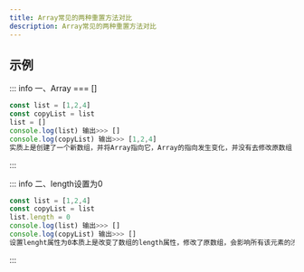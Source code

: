 ```yaml
---
title: Array常见的两种重置方法对比
description: Array常见的两种重置方法对比
---
```


<c-title title="Array常见的两种重置方法对比" />

## 示例

::: info 一、Array === []
```js
const list = [1,2,4]
const copyList = list
list = []
console.log(list) 输出>>> []
console.log(copyList) 输出>>> [1,2,4]
实质上是创建了一个新数组，并将Array指向它，Array的指向发生变化，并没有去修改原数组
```
:::

::: info 二、length设置为0
```js
const list = [1,2,4]
const copyList = list
list.length = 0
console.log(list) 输出>>> []
console.log(copyList) 输出>>> []
设置lenght属性为0本质上是改变了数组的length属性，修改了原数组，会影响所有该元素的浅拷贝对象
```
:::
